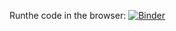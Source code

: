 Runthe code in the browser: [![Binder](https://mybinder.org/badge_logo.svg)](https://mybinder.org/v2/gh/nredick/intro-to-ml-GVP/main?urlpath=https%3A%2F%2Fgithub.com%2Fnredick%2Fintro-to-ml-GVP%2Fblob%2Fmain%2Fintro-to-ml.ipynb)
